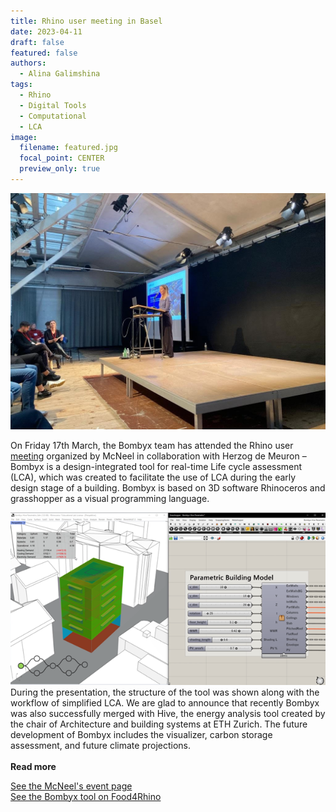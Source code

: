 ```yaml
---
title: Rhino user meeting in Basel
date: 2023-04-11
draft: false
featured: false
authors:
  - Alina Galimshina
tags:
  - Rhino
  - Digital Tools
  - Computational
  - LCA
image:
  filename: featured.jpg
  focal_point: CENTER
  preview_only: true
---
```

![universeum meeting](featured.jpg)

On Friday 17th March, the Bombyx team has attended the Rhino user [meeting](https://events.mcneel.eu/rhino-user-meeting-basel/) organized by McNeel in collaboration with Herzog de Meuron – 
Bombyx is a design-integrated tool for real-time Life cycle assessment (LCA), which was created to facilitate the use of LCA during the early design stage of a building. Bombyx is based on 3D software Rhinoceros and grasshopper as a visual programming language. 

![Bombyx](bombyx.png)
During the presentation, the structure of the tool was shown along with the workflow of simplified LCA. We are glad to announce that recently Bombyx was  also successfully merged with Hive, the energy analysis tool created by the chair of Architecture and building systems at ETH Zurich. The future development of Bombyx includes the visualizer, carbon storage assessment, and future climate projections. 
<br> </br>
<strong> Read more </strong>
  
[See the McNeel's event page](https://events.mcneel.eu/rhino-user-meeting-basel/)  
[See the Bombyx tool on Food4Rhino](https://www.food4rhino.com/en/app/bombyx) 
